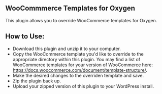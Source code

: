 ## WooCommmerce Templates for Oxygen
This plugin allows you to override WooCommerce templates for Oxygen.

## How to Use:
* Download this plugin and unzip it to your computer.
* Copy the WooCommerce template you'd like to override to the appropriate directory within this plugin. You may find a list of WooCommerce templates for your version of WooCommerce here: https://docs.woocommerce.com/document/template-structure/.
* Make the desired changes to the overriden template and save. 
* Zip the plugin back up.
* Upload your zipped version of this plugin to your WordPress install.